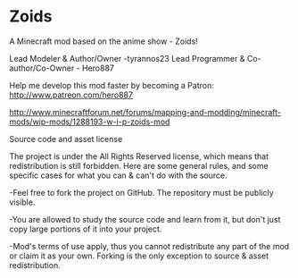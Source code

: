 Zoids
=====

A Minecraft mod based on the anime show - Zoids!

Lead Modeler & Author/Owner -tyrannos23
Lead Programmer & Co-author/Co-Owner - Hero887

Help me develop this mod faster by becoming a Patron: http://www.patreon.com/hero887

http://www.minecraftforum.net/forums/mapping-and-modding/minecraft-mods/wip-mods/1288193-w-i-p-zoids-mod

Source code and asset license

The project is under the All Rights Reserved license, which means that redistribution is still forbidden. Here are some general rules, and some specific cases for what you can & can't do with the source.

-Feel free to fork the project on GitHub. The repository must be publicly visible.

-You are allowed to study the source code and learn from it, but don't just copy large portions of it into your project.

-Mod's terms of use apply, thus you cannot redistribute any part of the mod or claim it as your own. Forking is the only exception to source & asset redistribution.
